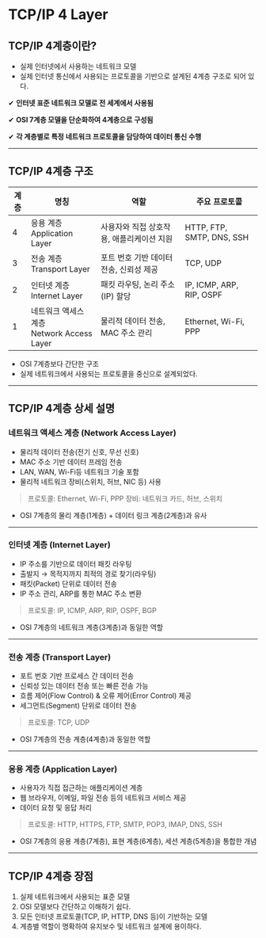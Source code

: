 # TCP/IP 4 Layer

## TCP/IP 4계층이란?

- 실제 인터넷에서 사용하는 네트워크 모델
- 실제 인터넷 통신에서 사용되는 프로토콜을 기반으로 설계된 4계층 구조로 되어 있다.

✔ **인터넷 표준 네트워크 모델로 전 세계에서 사용됨**

✔ **OSI 7계층 모델을 단순화하여 4계층으로 구성됨**

✔ **각 계층별로 특정 네트워크 프로토콜을 담당하여 데이터 통신 수행**

---

## TCP/IP 4계층 구조

| 계층  | 명칭                                  | 역할                      | 주요 프로토콜                   |
| --- | ----------------------------------- | ----------------------- | ------------------------- |
| 4   | 응용 계층<br>Application Layer          | 사용자와 직접 상호작용, 애플리케이션 지원 | HTTP, FTP, SMTP, DNS, SSH |
| 3   | 전송 계층<br>Transport Layer            | 포트 번호 기반 데이터 전송, 신뢰성 제공 | TCP, UDP                  |
| 2   | 인터넷 계층<br>Internet Layer            | 패킷 라우팅, 논리 주소(IP) 할당    | IP, ICMP, ARP, RIP, OSPF  |
| 1   | 네트워크 액세스 계층<br>Network Access Layer | 물리적 데이터 전송, MAC 주소 관리   | Ethernet, Wi-Fi, PPP      |

- OSI 7계층보다 간단한 구조
- 실제 네트워크에서 사용되는 프로토콜을 중신으로 설계되었다.

---

## TCP/IP 4계층 상세 설명

### 네트워크 액세스 계층 (Network Access Layer)

- 물리적 데이터 전송(전기 신호, 무선 신호)
- MAC 주소 기반 데이터 프레임 전송
- LAN, WAN, Wi-Fi등 네트워크 기술 포함
- 물리적 네트워크 장비(스위치, 허브, NIC 등) 사용

> 프로토콜: Ethernet, Wi-Fi, PPP
> 장비: 네트워크 카드, 허브, 스위치

- OSI 7계층의 물리 계층(1계층) + 데이터 링크 계층(2계층)과 유사

---

### 인터넷 계층 (Internet Layer)

- IP 주소를 기반으로 데이터 패킷 라우팅
- 출발지 → 목적지까지 최적의 경로 찾기(라우팅)
- 패킷(Packet) 단위로 데이터 전송
- IP 주소 관리, ARP를 통한 MAC 주소 변환

> 프로토콜: IP, ICMP, ARP, RIP, OSPF, BGP

- OSI 7계층의 네트워크 계층(3계층)과 동일한 역할

---

### 전송 계층 (Transport Layer)

- 포트 번호 기반 프로세스 간 데이터 전송
- 신뢰성 있는 데이터 전송 또는 빠른 전송 가능
- 흐름 제어(Flow Control) & 오류 제어(Error Control) 제공
- 세그먼트(Segment) 단위로 데이터 전송

> 프로토콜: TCP, UDP

- OSI 7계층의 전송 계층(4계층)과 동일한 역할

---

### 응용 계층 (Application Layer)

- 사용자가 직접 접근하는 애플리케이션 계층
- 웹 브라우저, 이메일, 파일 전송 등의 네트워크 서비스 제공
- 데이터 요청 및 응답 처리

> 프로토콜: HTTP, HTTPS, FTP, SMTP, POP3, IMAP, DNS, SSH

- OSI 7계층의 응용 계층(7계층), 표현 계층(6계층), 세션 계층(5계층)을 통합한 개념

---

## TCP/IP 4계층 장점

1. 실제 네트워크에서 사용되는 표준 모델
2. OSI 모델보다 간단하고 이해하기 쉽다.
3. 모든 인터넷 프로토콜(TCP, IP, HTTP, DNS 등)이 기반하는 모델
4. 계층별 역할이 명확하여 유지보수 및 네트워크 설계에 용이하다.